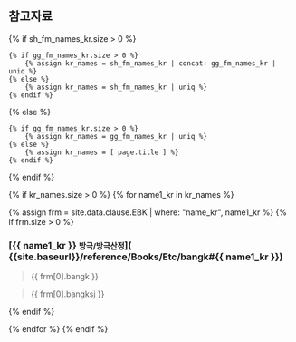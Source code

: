 ## 참고자료

{% if sh_fm_names_kr.size > 0 %}

	{% if gg_fm_names_kr.size > 0 %}
		{% assign kr_names = sh_fm_names_kr | concat: gg_fm_names_kr | uniq %}
	{% else %}
		{% assign kr_names = sh_fm_names_kr | uniq %}
	{% endif %}

{% else %}

	{% if gg_fm_names_kr.size > 0 %}
		{% assign kr_names = gg_fm_names_kr | uniq %}
	{% else %}
		{% assign kr_names = [ page.title ] %}
	{% endif %}

{% endif %}

<!-- 처방 명칭 -->

{% if kr_names.size > 0 %}
{% for name1_kr in kr_names %}

{% assign frm = site.data.clause.EBK | where: "name_kr", name1_kr %}
{% if frm.size > 0 %}
### [{{ name1_kr }} <small>방극/방극산정</small>]( {{site.baseurl}}/reference/Books/Etc/bangk#{{ name1_kr }})

> {{ frm[0].bangk }}

> {{ frm[0].bangksj }}

{% endif %}

{% endfor %}
{% endif %}



<!-- 내용 정리

## 정리

{% assign formulas = site.data.formula.SSB | where: "NameK", page.title %}
{% assign formula = formulas[0] %}

#### 효능

{{  formula.Features }}

#### 적응증

{{ formula.Indications }}


#### 설명

{{ formula.Commentary }}


## 외부자료

Ref : {{ formula.Page }}

-->
